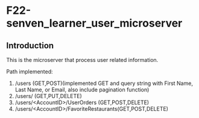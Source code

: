 # F22-senven_learner_user_microserver

## Introduction

This is the microserver that process user related information.

Path implemented:

1. /users (GET,POST)(implemented GET and query string with First Name, Last Name, or Email, also include pagination function)
2. /users/<AccountID> (GET,PUT,DELETE)
3. /users/\<AccountID>\/UserOrders (GET,POST,DELETE)
4. /users/\<AccountID>\/FavoriteRestaurants(GET,POST,DELETE)


